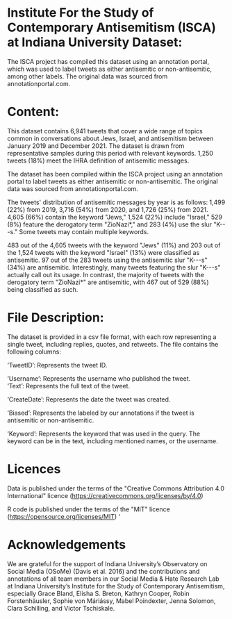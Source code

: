# Institute For the Study of Contemporary Antisemitism (ISCA) at Indiana University Dataset: 
 
The ISCA project has compiled this dataset using an annotation portal, which was used to label tweets as either antisemitic or non-antisemitic, among other labels. The original data was sourced from annotationportal.com. 
 
# Content: 
This dataset contains 6,941 tweets that cover a wide range of topics common in conversations about Jews, Israel, and antisemitism between January 2019 and December 2021. The dataset is drawn from representative samples during this period with relevant keywords. 1,250 tweets (18%) meet the IHRA definition of antisemitic messages.  

The dataset has been compiled within the ISCA project using an annotation portal to label tweets as either antisemitic or non-antisemitic. The original data was sourced from annotationportal.com. 

The tweets' distribution of antisemitic messages by year is as follows: 1,499 (22%) from 2019, 3,716 (54%) from 2020, and 1,726 (25%) from 2021. 4,605 (66%) contain the keyword "Jews," 1,524 (22%) include "Israel," 529 (8%) feature the derogatory term "ZioNazi*," and 283 (4%) use the slur "K---s." Some tweets may contain multiple keywords. 

483 out of the 4,605 tweets with the keyword "Jews" (11%) and 203 out of the 1,524 tweets with the keyword "Israel" (13%) were classified as antisemitic. 97 out of the 283 tweets using the antisemitic slur "K---s" (34%) are antisemitic. Interestingly, many tweets featuring the slur "K---s" actually call out its usage. In contrast, the majority of tweets with the derogatory term "ZioNazi*" are antisemitic, with 467 out of 529 (88%) being classified as such. 

 

# File Description: 

The dataset is provided in a csv file format, with each row representing a single tweet, including replies, quotes, and retweets. The file contains the following columns: 

 
‘TweetID’: Represents the tweet ID. 

‘Username’: Represents the username who published the tweet.  
‘Text’: Represents the full text of the tweet.  

‘CreateDate’: Represents the date the tweet was created.  

‘Biased’: Represents the labeled by our annotations if the tweet is antisemitic or non-antisemitic. 

‘Keyword’: Represents the keyword that was used in the query. The keyword can be in the text, including mentioned names, or the username.  

 

# Licences 

Data is published under the terms of the "Creative Commons Attribution 4.0 International" licence (https://creativecommons.org/licenses/by/4.0) 

R code is published under the terms of the "MIT" licence (https://opensource.org/licenses/MIT) ‘ 

 

# Acknowledgements 

We are grateful for the support of Indiana University’s Observatory on Social Media (OSoMe) (Davis et al. 2016) and the contributions and annotations of all team members in our Social Media & Hate Research Lab at Indiana University’s Institute for the Study of Contemporary Antisemitism, especially Grace Bland, Elisha S. Breton, Kathryn Cooper, Robin Forstenhäusler, Sophie von Máriássy, Mabel Poindexter, Jenna Solomon, Clara Schilling, and Victor Tschiskale. 